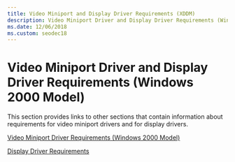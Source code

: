 ```yaml
---
title: Video Miniport and Display Driver Requirements (XDDM)
description: Video Miniport Driver and Display Driver Requirements (Windows 2000 Model)
ms.date: 12/06/2018
ms.custom: seodec18
---
```


# Video Miniport Driver and Display Driver Requirements (Windows 2000 Model)

This section provides links to other sections that contain information about requirements for video miniport drivers and for display drivers.

[Video Miniport Driver Requirements (Windows 2000 Model)](video-miniport-driver-requirements--windows-2000-model-.md)

[Display Driver Requirements](display-driver-requirements.md)

 

 





